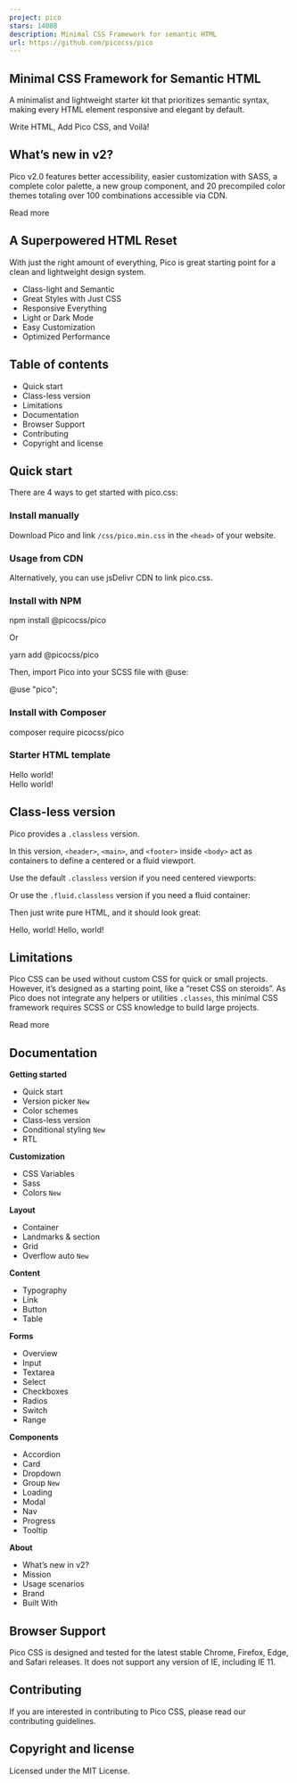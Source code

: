 ```yaml
---
project: pico
stars: 14088
description: Minimal CSS Framework for semantic HTML
url: https://github.com/picocss/pico
---
```


Minimal CSS Framework for Semantic HTML
---------------------------------------

A minimalist and lightweight starter kit that prioritizes semantic syntax, making every HTML element responsive and elegant by default.

Write HTML, Add Pico CSS, and Voilà!

What’s new in v2?
-----------------

Pico v2.0 features better accessibility, easier customization with SASS, a complete color palette, a new group component, and 20 precompiled color themes totaling over 100 combinations accessible via CDN.

Read more

A Superpowered HTML Reset
-------------------------

With just the right amount of everything, Pico is great starting point for a clean and lightweight design system.

-   Class-light and Semantic
-   Great Styles with Just CSS
-   Responsive Everything
-   Light or Dark Mode
-   Easy Customization
-   Optimized Performance

Table of contents
-----------------

-   Quick start
-   Class-less version
-   Limitations
-   Documentation
-   Browser Support
-   Contributing
-   Copyright and license

Quick start
-----------

There are 4 ways to get started with pico.css:

### Install manually

Download Pico and link `/css/pico.min.css` in the `<head>` of your website.

<link rel\="stylesheet" href\="css/pico.min.css" />

### Usage from CDN

Alternatively, you can use jsDelivr CDN to link pico.css.

<link rel\="stylesheet" href\="https://cdn.jsdelivr.net/npm/@picocss/pico@2/css/pico.min.css" />

### Install with NPM

npm install @picocss/pico

Or

yarn add @picocss/pico

Then, import Pico into your SCSS file with @use:

@use "pico";

### Install with Composer

composer require picocss/pico

### Starter HTML template

<!doctype html\>
<html lang\="en"\>
  <head\>
    <meta charset\="utf-8"\>
    <meta name\="viewport" content\="width=device-width, initial-scale=1"\>
    <meta name\="color-scheme" content\="light dark" />
    <link rel\="stylesheet" href\="css/pico.min.css"\>
    <title\>Hello world!</title\>
  </head\>
  <body\>
    <main class\="container"\>
      <h1\>Hello world!</h1\>
    </main\>
  </body\>
</html\>

Class-less version
------------------

Pico provides a `.classless` version.

In this version, `<header>`, `<main>`, and `<footer>` inside `<body>` act as containers to define a centered or a fluid viewport.

Use the default `.classless` version if you need centered viewports:

<link
  rel\="stylesheet"
  href\="https://cdn.jsdelivr.net/npm/@picocss/pico@2/css/pico.classless.min.css"
/>

Or use the `.fluid.classless` version if you need a fluid container:

<link
  rel\="stylesheet"
  href\="https://cdn.jsdelivr.net/npm/@picocss/pico@2/css/pico.fluid.classless.min.css"
/>

Then just write pure HTML, and it should look great:

<!doctype html\>
<html lang\="en"\>
  <head\>
    <meta charset\="utf-8" />
    <meta name\="viewport" content\="width=device-width, initial-scale=1" />
    <meta name\="color-scheme" content\="light dark" />
    <link
      rel\="stylesheet"
      href\="https://cdn.jsdelivr.net/npm/@picocss/pico@2/css/pico.classless.min.css"
    />
    <title\>Hello, world!</title\>
  </head\>
  <body\>
    <main\>
      <h1\>Hello, world!</h1\>
    </main\>
  </body\>
</html\>

Limitations
-----------

Pico CSS can be used without custom CSS for quick or small projects. However, it’s designed as a starting point, like a “reset CSS on steroids”. As Pico does not integrate any helpers or utilities `.classes`, this minimal CSS framework requires SCSS or CSS knowledge to build large projects.

Read more

Documentation
-------------

**Getting started**

-   Quick start
-   Version picker `New`
-   Color schemes
-   Class-less version
-   Conditional styling `New`
-   RTL

**Customization**

-   CSS Variables
-   Sass
-   Colors `New`

**Layout**

-   Container
-   Landmarks & section
-   Grid
-   Overflow auto `New`

**Content**

-   Typography
-   Link
-   Button
-   Table

**Forms**

-   Overview
-   Input
-   Textarea
-   Select
-   Checkboxes
-   Radios
-   Switch
-   Range

**Components**

-   Accordion
-   Card
-   Dropdown
-   Group `New`
-   Loading
-   Modal
-   Nav
-   Progress
-   Tooltip

**About**

-   What’s new in v2?
-   Mission
-   Usage scenarios
-   Brand
-   Built With

Browser Support
---------------

Pico CSS is designed and tested for the latest stable Chrome, Firefox, Edge, and Safari releases. It does not support any version of IE, including IE 11.

Contributing
------------

If you are interested in contributing to Pico CSS, please read our contributing guidelines.

Copyright and license
---------------------

Licensed under the MIT License.
